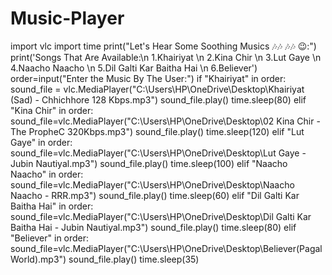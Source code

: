 # Music-Player

import vlc
import time
print("Let's Hear Some Soothing Musics 🎶🎶 🎶🎶 😉:")
print('Songs That Are Available:\n 1.Khairiyat \n 2.Kina Chir \n 3.Lut Gaye \n 4.Naacho Naacho \n 5.Dil Galti Kar Baitha Hai \n 6.Believer')
order=input("Enter the Music By The User:")
if "Khairiyat" in order:
    sound_file = vlc.MediaPlayer("C:\\Users\\HP\OneDrive\\Desktop\\Khairiyat (Sad) - Chhichhore 128 Kbps.mp3")
    sound_file.play()
    time.sleep(80)
elif "Kina Chir" in order:
    sound_file=vlc.MediaPlayer("C:\\Users\\HP\OneDrive\\Desktop\\02 Kina Chir - The PropheC 320Kbps.mp3")
    sound_file.play()
    time.sleep(120)
elif "Lut Gaye" in order:
    sound_file=vlc.MediaPlayer("C:\\Users\\HP\\OneDrive\\Desktop\\Lut Gaye - Jubin Nautiyal.mp3")
    sound_file.play()
    time.sleep(100)
elif "Naacho Naacho" in order:
    sound_file=vlc.MediaPlayer("C:\\Users\\HP\\OneDrive\\Desktop\\Naacho Naacho - RRR.mp3")
    sound_file.play()
    time.sleep(60)
elif "Dil Galti Kar Baitha Hai" in order:
    sound_file=vlc.MediaPlayer("C:\\Users\\HP\\OneDrive\\Desktop\\Dil Galti Kar Baitha Hai - Jubin Nautiyal.mp3")
    sound_file.play()
    time.sleep(80)
elif "Believer" in order:
    sound_file=vlc.MediaPlayer("C:\\Users\\HP\\OneDrive\\Desktop\\Believer(PagalWorld).mp3")
    sound_file.play()
    time.sleep(35)

